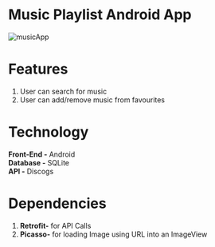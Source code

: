 # Music Playlist Android App

![musicApp](https://user-images.githubusercontent.com/89362925/159178251-8bf2189e-6c3c-4a57-95b8-1a765bce0527.gif)

# Features
1. User can search for music
2. User can add/remove music from favourites

# Technology
**Front-End -** Android <br>
**Database -** SQLite <br>
**API -** Discogs

# Dependencies
1. **Retrofit-** for API Calls
2. **Picasso-** for loading Image using URL into an ImageView

